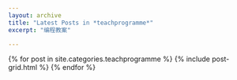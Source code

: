 ```yaml
---
layout: archive
title: "Latest Posts in *teachprogramme*"
excerpt: "编程教案"

---
```


<div class="tiles">
{% for post in site.categories.teachprogramme %}
	{% include post-grid.html %}
{% endfor %}
</div><!-- /.tiles -->
